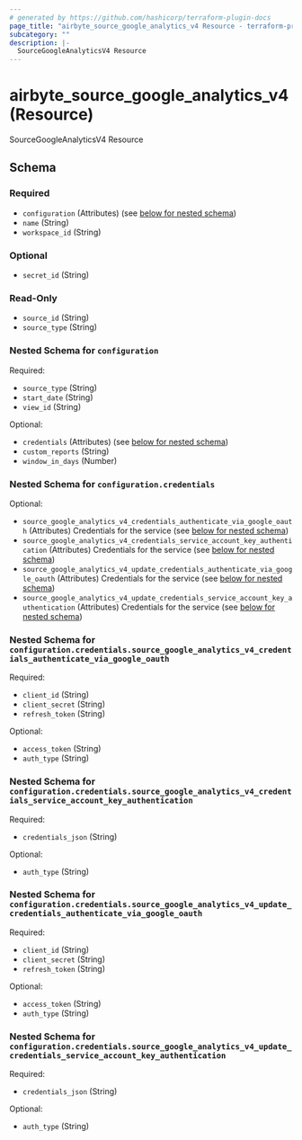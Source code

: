 ```yaml
---
# generated by https://github.com/hashicorp/terraform-plugin-docs
page_title: "airbyte_source_google_analytics_v4 Resource - terraform-provider-airbyte"
subcategory: ""
description: |-
  SourceGoogleAnalyticsV4 Resource
---
```


# airbyte_source_google_analytics_v4 (Resource)

SourceGoogleAnalyticsV4 Resource



<!-- schema generated by tfplugindocs -->
## Schema

### Required

- `configuration` (Attributes) (see [below for nested schema](#nestedatt--configuration))
- `name` (String)
- `workspace_id` (String)

### Optional

- `secret_id` (String)

### Read-Only

- `source_id` (String)
- `source_type` (String)

<a id="nestedatt--configuration"></a>
### Nested Schema for `configuration`

Required:

- `source_type` (String)
- `start_date` (String)
- `view_id` (String)

Optional:

- `credentials` (Attributes) (see [below for nested schema](#nestedatt--configuration--credentials))
- `custom_reports` (String)
- `window_in_days` (Number)

<a id="nestedatt--configuration--credentials"></a>
### Nested Schema for `configuration.credentials`

Optional:

- `source_google_analytics_v4_credentials_authenticate_via_google_oauth` (Attributes) Credentials for the service (see [below for nested schema](#nestedatt--configuration--credentials--source_google_analytics_v4_credentials_authenticate_via_google_oauth))
- `source_google_analytics_v4_credentials_service_account_key_authentication` (Attributes) Credentials for the service (see [below for nested schema](#nestedatt--configuration--credentials--source_google_analytics_v4_credentials_service_account_key_authentication))
- `source_google_analytics_v4_update_credentials_authenticate_via_google_oauth` (Attributes) Credentials for the service (see [below for nested schema](#nestedatt--configuration--credentials--source_google_analytics_v4_update_credentials_authenticate_via_google_oauth))
- `source_google_analytics_v4_update_credentials_service_account_key_authentication` (Attributes) Credentials for the service (see [below for nested schema](#nestedatt--configuration--credentials--source_google_analytics_v4_update_credentials_service_account_key_authentication))

<a id="nestedatt--configuration--credentials--source_google_analytics_v4_credentials_authenticate_via_google_oauth"></a>
### Nested Schema for `configuration.credentials.source_google_analytics_v4_credentials_authenticate_via_google_oauth`

Required:

- `client_id` (String)
- `client_secret` (String)
- `refresh_token` (String)

Optional:

- `access_token` (String)
- `auth_type` (String)


<a id="nestedatt--configuration--credentials--source_google_analytics_v4_credentials_service_account_key_authentication"></a>
### Nested Schema for `configuration.credentials.source_google_analytics_v4_credentials_service_account_key_authentication`

Required:

- `credentials_json` (String)

Optional:

- `auth_type` (String)


<a id="nestedatt--configuration--credentials--source_google_analytics_v4_update_credentials_authenticate_via_google_oauth"></a>
### Nested Schema for `configuration.credentials.source_google_analytics_v4_update_credentials_authenticate_via_google_oauth`

Required:

- `client_id` (String)
- `client_secret` (String)
- `refresh_token` (String)

Optional:

- `access_token` (String)
- `auth_type` (String)


<a id="nestedatt--configuration--credentials--source_google_analytics_v4_update_credentials_service_account_key_authentication"></a>
### Nested Schema for `configuration.credentials.source_google_analytics_v4_update_credentials_service_account_key_authentication`

Required:

- `credentials_json` (String)

Optional:

- `auth_type` (String)


